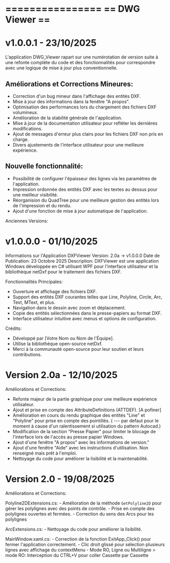 ================
== DWG Viewer ==
================

v1.0.0.1 - 23/10/2025
========================
L'application DWG_Viewer rapart sur une numérotation de version suite à une refonte complète du code 
et des fonctionnalités pour correspondre avec une logique de mise à jour plus conventionnelle.

Améliorations et Corrections Mineures:
--------------------------------------
- Correction d'un bug mineur dans l'affichage des entités DXF.
- Mise à jour des informations dans la fenêtre "A propos".
- Optimisation des performances lors du chargement des fichiers DXF volumineux.
- Amélioration de la stabilité générale de l'application.
- Mise à jour de la documentation utilisateur pour refléter les dernières modifications.
- Ajout de messages d'erreur plus clairs pour les fichiers DXF non pris en charge.
- Divers ajustements de l'interface utilisateur pour une meilleure expérience.

Nouvelle fonctionnalité:
------------------------
- Possibilité de configurer l'épaisseur des lignes via les paramètres de l'application.
- Impression ordonnée des entités DXF avec les textes au dessus pour une meilleur visibilité.
- Réorganision du QuadTree pour une meilleure gestion des entités lors de l'impression et du rendu.
- Ajout d'une fonction de mise à jour automatique de l'application.


Anciennes Versions:

v1.0.0.0 - 01/10/2025
========================
Informations sur l'Application DXFViewer
Version: 2.0a -> v1.0.0.0
Date de Publication: 23 Octobre 2025
Description:
DXFViewer est une application Windows développée en C# utilisant WPF pour l'interface utilisateur et 
la bibliothèque netDxf pour le traitement des fichiers DXF.

Fonctionnalités Principales:
- Ouverture et affichage des fichiers DXF.
- Support des entités DXF courantes telles que Line, Polyline, Circle, Arc, Text, MText, et plus.
- Navigation dans le dessin avec zoom et déplacement.
- Copie des entités sélectionnées dans le presse-papiers au format DXF.
- Interface utilisateur intuitive avec menus et options de configuration.

Crédits:
- Développé par [Votre Nom ou Nom de l'Équipe].
- Utilise la bibliothèque open-source netDxf.
- Merci à la communauté open-source pour leur soutien et leurs contributions.

Version 2.0a - 12/10/2025
========================
Améliorations et Corrections:
- Refonte majeur de la partie graphique pour une meilleure expérience utilisateur.
- Ajout et prise en compte des AttributeDefinitions (ATTDEF). [A pofiner]
- Amélioration en cours du rendu graphique des entités "Line" et "Polyline" pour prise en compte des pointillés.
  ( --- par defaut pour le moment à cause d'un ralentissement si utilisation du pattern Autocad.)
- Modification de la section "Presse Papier" pour limiter le blocage de l'interface lors de l'accès 
  au presse papier Windows.
- Ajout d'une fenêtre "A propos" avec les informations de version."
- Ajout d'une fenêtre "Aide" avec les instructions d'utilisation. Non renseigné mais prêt à l'emploi.
- Nettoyage du code pour améliorer la lisibilité et la maintenabilité.

Version 2.0 - 19/08/2025
========================
Améliorations et Corrections:

Polyline2DExtensions.cs:
	- Amélioration de la méthode `GetPolyline2D` pour gérer les polylignes avec des points de contrôle.
	- Prise en compte des polylignes ouvertes et fermées.
	- Correction du sens des Arcs pour les polylignes

ArcExtensions.cs:
	- Nettoyage du code pour améliorer la lisibilité.

MainWindow.xaml.cs:
	- Correction de la fonction ExitApp_Click() pour fermer l'application correctement.
	- Clic droit glissé pour sélection plusieurs lignes avec affichage du contextMenu
	- Mode RO, Ligne ou Multiligne
	 > mode RO: Interception du CTRL+V pour coller Cassette par Cassette
